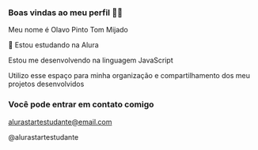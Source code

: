 ### Boas vindas ao meu perfil 💙💙
Meu nome é Olavo Pinto Tom Mijado 

🎱 Estou estudando na Alura

Estou me desenvolvendo na linguagem JavaScript

Utilizo esse espaço para minha organização e compartilhamento dos meu projetos desenvolvidos

### Você pode entrar em contato comigo

alurastartestudante@email.com

@alurastartestudante
